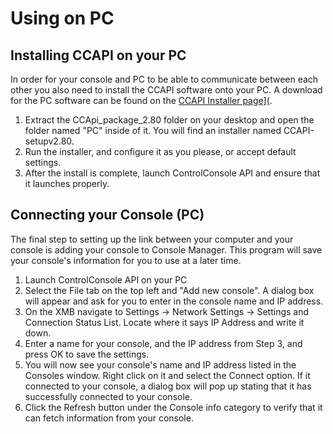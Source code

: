# Using on PC

## Installing CCAPI on your PC

In order for your console and PC to be able to communicate between each other you also need to install the CCAPI software onto your PC. A download for the PC software can be found on the [CCAPI Installer page\]\(](http://store.brewology.com/ahomebrew.php?brewid=254).

1. Extract the CCApi\_package\_2.80 folder on your desktop and open the folder named "PC" inside of it. You will find an installer named CCAPI-setupv2.80.
2. Run the installer, and configure it as you please, or accept default settings.
3. After the install is complete, launch ControlConsole API and ensure that it launches properly.

## Connecting your Console \(PC\)

The final step to setting up the link between your computer and your console is adding your console to Console Manager. This program will save your console's information for you to use at a later time.

1. Launch ControlConsole API on your PC
2. Select the File tab on the top left and "Add new console". A dialog box will appear and ask for you to enter in the console name and IP address.
3. On the XMB navigate to Settings -&gt; Network Settings -&gt; Settings and Connection Status List. Locate where it says IP Address and write it down.
4. Enter a name for your console, and the IP address from Step 3, and press OK to save the settings.
5. You will now see your console's name and IP address listed in the Consoles window. Right click on it and select the Connect option. If it connected to your console, a dialog box will pop up stating that it has successfully connected to your console.
6. Click the Refresh button under the Console info category to verify that it can fetch information from your console.

